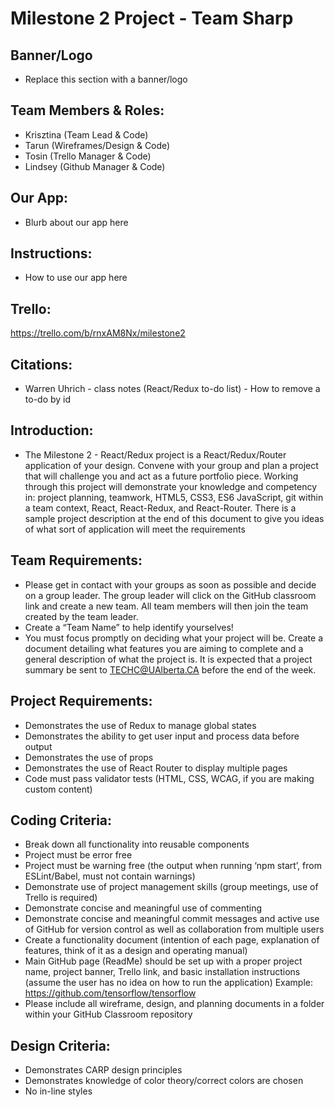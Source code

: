 # Milestone 2 Project - Team Sharp

## Banner/Logo
- Replace this section with a banner/logo

## Team Members & Roles:
- Krisztina (Team Lead & Code)
- Tarun (Wireframes/Design & Code)
- Tosin (Trello Manager & Code)
- Lindsey (Github Manager & Code)

## Our App:
- Blurb about our app here

## Instructions:
- How to use our app here

## Trello:
https://trello.com/b/rnxAM8Nx/milestone2

## Citations:
- Warren Uhrich - class notes (React/Redux to-do list) - How to remove a to-do by id


## Introduction: 
- The Milestone 2 - React/Redux project is a React/Redux/Router application of your design. Convene with your group and plan a project that will challenge you and act as a future portfolio piece. Working through this project will demonstrate your knowledge and competency in: project planning, teamwork, HTML5, CSS3, ES6 JavaScript, git within a team context, React, React-Redux, and React-Router. There is a sample project description at the end of this document to give you ideas of what sort of application will meet the requirements

## Team Requirements:
- Please get in contact with your groups as soon as possible and decide on a group leader. The group leader will click on the GitHub classroom link and create a new team. All team members will then join the team created by the team leader.
- Create a “Team Name” to help identify yourselves!
- You must focus promptly on deciding what your project will be. Create a document detailing what features you are aiming to complete and a general description of what the project is. It is expected that a project summary be sent to TECHC@UAlberta.CA before the end of the week.

## Project Requirements:
- Demonstrates the use of Redux to manage global states
- Demonstrates the ability to get user input and process data before output
- Demonstrates the use of props
- Demonstrates the use of React Router to display multiple pages
- Code must pass validator tests (HTML, CSS, WCAG, if you are making custom content)

## Coding Criteria:
- Break down all functionality into reusable components
- Project must be error free
- Project must be warning free (the output when running ‘npm start’, from ESLint/Babel, must not contain warnings)
- Demonstrate use of project management skills (group meetings, use of Trello is required)
- Demonstrate concise and meaningful use of commenting
- Demonstrate concise and meaningful commit messages and active use of GitHub for version control as well as collaboration from multiple users
- Create a functionality document (intention of each page, explanation of features, think of it as a design and operating manual)
- Main GitHub page (ReadMe) should be set up with a proper project name, project banner, Trello link, and basic installation instructions (assume the user has no idea on how to run the application) Example: https://github.com/tensorflow/tensorflow
- Please include all wireframe, design, and planning documents in a folder within your GitHub Classroom repository

## Design Criteria:
- Demonstrates CARP design principles
- Demonstrates knowledge of color theory/correct colors are chosen
- No in-line styles
